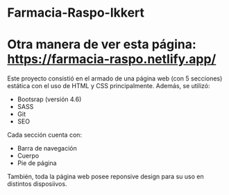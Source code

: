 # Farmacia-Raspo-Ikkert

# Otra manera de ver esta página: https://farmacia-raspo.netlify.app/

Este proyecto consistió en el armado de una página web (con 5 secciones) estática con el uso de HTML y CSS principalmente. Además, se utilizó:

- Bootsrap (versión 4.6)
- SASS 
- Git 
- SEO

Cada sección cuenta con:

- Barra de navegación 
- Cuerpo 
- Pie de página

También, toda la página web posee reponsive design para su uso en distintos disposiivos.
